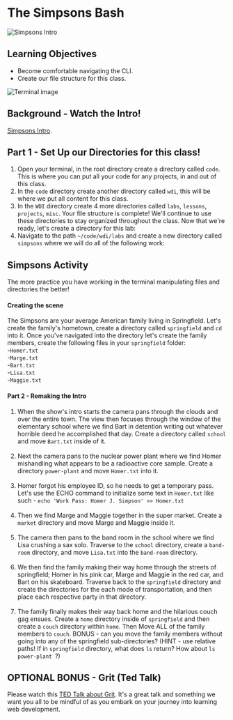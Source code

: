 # The Simpsons Bash

![Simpsons Intro](https://media.giphy.com/media/xT5LMSX0VGG2yHh8ek/giphy.gif)

## Learning Objectives

- Become comfortable navigating the CLI.
- Create our file structure for this class.

![Terminal image](https://camo.githubusercontent.com/a5b3ba816df436e40d059312f25d388836d8890c/687474703a2f2f706978616261792e636f6d2f7374617469632f75706c6f6164732f70686f746f2f323031332f30372f31332f31332f34312f626173682d3136313338325f3634302e706e67)

## Background - Watch the Intro!
[Simpsons Intro](https://www.youtube.com/watch?v=XNzoJqzA6zM).

## Part 1 - Set Up our Directories for this class!
1. Open your terminal, in the root directory create a directory called `code`.  This is where you can put all your code for any projects, in and out of this class.
2. In the `code` directory create another directory called `wdi`, this will be where we put all content for this class.
3. In the `WDI` directory create 4 more directories called `labs`, `lessons`, `projects`, `misc`.  Your file structure is complete! We'll continue to use these directories to stay organized throughout the class.  Now that we're ready, let's create a directory for this lab:
4. Navigate to the path `~/code/wdi/labs` and create a new directory called `simpsons` where we will do all of the following work:


## Simpsons Activity
The more practice you have working in the terminal manipulating files and directories the better!

#### Creating the scene
The Simpsons are your average American family living in Springfield. Let's create the family's hometown, create a directory called `springfield` and `cd` into it. Once you've navigated into the directory let's create the family members, create the following files in your `springfield` folder:
<br>
-`Homer.txt`<br>
-`Marge.txt`<br>
-`Bart.txt`<br>
-`Lisa.txt`<br>
-`Maggie.txt`<br>

#### Part 2 - Remaking the Intro
1. When the show's intro starts the camera pans through the clouds and over the entire town. The view then focuses through the window of the elementary school where we find Bart in detention writing out whatever horrible deed he accomplished that day. Create a directory called `school` and move `Bart.txt` inside of it.<br><br>
2. Next the camera pans to the nuclear power plant where we find Homer mishandling what appears to be a radioactive core sample. Create a directory `power-plant` and move `Homer.txt` into it.<br><br>
3. Homer forgot his employee ID, so he needs to get a temporary pass. Let's use the ECHO command to initialize some text in `Homer.txt` like such - ` echo 'Work Pass: Homer J. Simpson' >> Homer.txt `<br><br>
4. Then we find Marge and Maggie together in the super market. Create a `market` directory and move Marge and Maggie inside it.<br><br>
5. The camera then pans to the band room in the school where we find Lisa crushing a sax solo. Traverse to the `school` directory, create a `band-room` directory, and move `Lisa.txt` into the `band-room` directory.<br><br>
6. We then find the family making their way home through the streets of springfield; Homer in his pink car, Marge and Maggie in the red car, and Bart on his skateboard. Traverse back to the `springfield` directory and create the directories for the each mode of transportation, and then place each respective party in that directory.<br><br>
7. The family finally makes their way back home and the hilarious couch gag ensues. Create a `home` directory inside of `springfield` and then create a `couch` directory within `home`. Then Move ALL of the family members to `couch`. BONUS - can you move the family members without going into any of the springfield sub-directories? (HINT - use relative paths! If in `springfield` directory, what does ` ls ` return? How about `ls power-plant `?)


## OPTIONAL BONUS - Grit (Ted Talk)
Please watch this [TED Talk about Grit](https://www.ted.com/talks/angela_lee_duckworth_the_key_to_success_grit?language=en). It's a great talk and something we want you all to be mindful of as you embark on your journey into learning web development.
